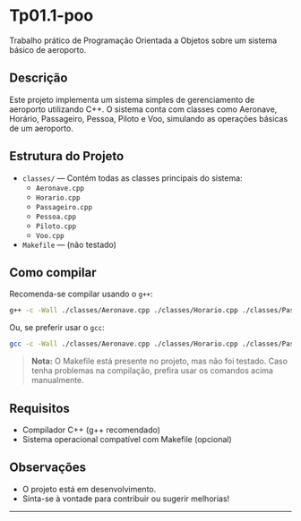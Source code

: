 # Tp01.1-poo

Trabalho prático de Programação Orientada a Objetos sobre um sistema básico de aeroporto.

## Descrição

Este projeto implementa um sistema simples de gerenciamento de aeroporto utilizando C++. O sistema conta com classes como Aeronave, Horário, Passageiro, Pessoa, Piloto e Voo, simulando as operações básicas de um aeroporto.

## Estrutura do Projeto

- `classes/` — Contém todas as classes principais do sistema:
  - `Aeronave.cpp`
  - `Horario.cpp`
  - `Passageiro.cpp`
  - `Pessoa.cpp`
  - `Piloto.cpp`
  - `Voo.cpp`
- `Makefile` — (não testado)

## Como compilar

Recomenda-se compilar usando o `g++`:

```sh
g++ -c -Wall ./classes/Aeronave.cpp ./classes/Horario.cpp ./classes/Passageiro.cpp ./classes/Pessoa.cpp ./classes/Piloto.cpp ./classes/Voo.cpp
```

Ou, se preferir usar o `gcc`:

```sh
gcc -c -Wall ./classes/Aeronave.cpp ./classes/Horario.cpp ./classes/Passageiro.cpp ./classes/Pessoa.cpp ./classes/Piloto.cpp ./classes/Voo.cpp
```

> **Nota:** O Makefile está presente no projeto, mas não foi testado. Caso tenha problemas na compilação, prefira usar os comandos acima manualmente.

## Requisitos

- Compilador C++ (g++ recomendado)
- Sistema operacional compatível com Makefile (opcional)

## Observações

- O projeto está em desenvolvimento.
- Sinta-se à vontade para contribuir ou sugerir melhorias!

---